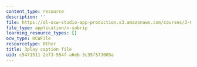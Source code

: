 ```yaml
---
content_type: resource
description: ''
file: https://ol-ocw-studio-app-production.s3.amazonaws.com/courses/3-091sc-introduction-to-solid-state-chemistry-fall-2010/c54715112ef3554fa6eb3c35f573005a_kI7D2lkcF8E.vtt
file_type: application/x-subrip
learning_resource_types: []
ocw_type: OCWFile
resourcetype: Other
title: 3play caption file
uid: c5471511-2ef3-554f-a6eb-3c35f573005a
---
```

